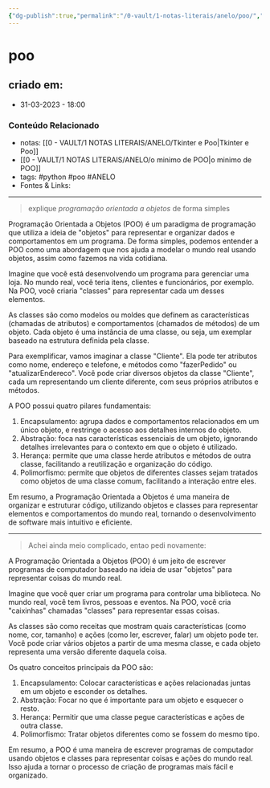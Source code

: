 ```yaml
---
{"dg-publish":true,"permalink":"/0-vault/1-notas-literais/anelo/poo/","tags":["python","poo","ANELO"],"dgHomeLink":true,"dgShowLocalGraph":true,"dgShowFileTree":true,"dgEnableSearch":true}
---
```


# poo

## criado em: 
-  31-03-2023 - 18:00
### Conteúdo Relacionado
- notas: [[0 - VAULT/1 NOTAS LITERAIS/ANELO/Tkinter e Poo\|Tkinter e Poo]]
- [[0 - VAULT/1 NOTAS LITERAIS/ANELO/o minimo de POO\|o minimo de POO]]
- tags: #python #poo #ANELO 
- Fontes & Links: 

---
>explique *programação orientada a objetos* de forma simples

Programação Orientada a Objetos (POO) é um paradigma de programação que utiliza a ideia de "objetos" para representar e organizar dados e comportamentos em um programa. De forma simples, podemos entender a POO como uma abordagem que nos ajuda a modelar o mundo real usando objetos, assim como fazemos na vida cotidiana.

Imagine que você está desenvolvendo um programa para gerenciar uma loja. No mundo real, você teria itens, clientes e funcionários, por exemplo. Na POO, você criaria "classes" para representar cada um desses elementos.

As classes são como modelos ou moldes que definem as características (chamadas de atributos) e comportamentos (chamados de métodos) de um objeto. Cada objeto é uma instância de uma classe, ou seja, um exemplar baseado na estrutura definida pela classe.

Para exemplificar, vamos imaginar a classe "Cliente". Ela pode ter atributos como nome, endereço e telefone, e métodos como "fazerPedido" ou "atualizarEndereco". Você pode criar diversos objetos da classe "Cliente", cada um representando um cliente diferente, com seus próprios atributos e métodos.

A POO possui quatro pilares fundamentais:

1.  Encapsulamento: agrupa dados e comportamentos relacionados em um único objeto, e restringe o acesso aos detalhes internos do objeto.
2.  Abstração: foca nas características essenciais de um objeto, ignorando detalhes irrelevantes para o contexto em que o objeto é utilizado.
3.  Herança: permite que uma classe herde atributos e métodos de outra classe, facilitando a reutilização e organização do código.
4.  Polimorfismo: permite que objetos de diferentes classes sejam tratados como objetos de uma classe comum, facilitando a interação entre eles.

Em resumo, a Programação Orientada a Objetos é uma maneira de organizar e estruturar código, utilizando objetos e classes para representar elementos e comportamentos do mundo real, tornando o desenvolvimento de software mais intuitivo e eficiente.

----

>Achei ainda meio complicado, entao pedi novamente:

A Programação Orientada a Objetos (POO) é um jeito de escrever programas de computador baseado na ideia de usar "objetos" para representar coisas do mundo real.

Imagine que você quer criar um programa para controlar uma biblioteca. No mundo real, você tem livros, pessoas e eventos. Na POO, você cria "caixinhas" chamadas "classes" para representar essas coisas.

As classes são como receitas que mostram quais características (como nome, cor, tamanho) e ações (como ler, escrever, falar) um objeto pode ter. Você pode criar vários objetos a partir de uma mesma classe, e cada objeto representa uma versão diferente daquela coisa.

Os quatro conceitos principais da POO são:

1.  Encapsulamento: Colocar características e ações relacionadas juntas em um objeto e esconder os detalhes.
2.  Abstração: Focar no que é importante para um objeto e esquecer o resto.
3.  Herança: Permitir que uma classe pegue características e ações de outra classe.
4.  Polimorfismo: Tratar objetos diferentes como se fossem do mesmo tipo.

Em resumo, a POO é uma maneira de escrever programas de computador usando objetos e classes para representar coisas e ações do mundo real. Isso ajuda a tornar o processo de criação de programas mais fácil e organizado.